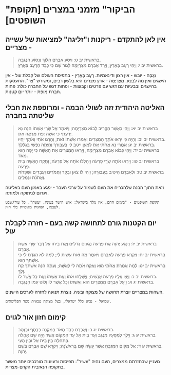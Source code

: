 # "הביקור" מזמני במצרים [תקופת השופטים]

## אין לאן להתקדם - ריקנות ו"זליגה" למציאות של עשייה - מצריים

> בראשית יב ט: וַיִּסַּע אַבְרָם הָלוֹךְ וְנָסוֹעַ הַנֶּגְבָּה.  
> בראשית יב י: וַיְהִי רָעָב בָּאָרֶץ; וַיֵּרֶד אַבְרָם מִצְרַיְמָה לָגוּר שָׁם כִּי כָבֵד הָרָעָב בָּאָרֶץ.  

נֶּגְבָּה - יובש - אין רצון ודינאמיות.
רָעָב בָּאָרֶץ - בתפיסת העולם של קבלת עול - אין הישגים ואין מה לבצע.
מִצְרַיְמָה - ארץ מצרים היא בלשון רבים, ומשורש "צר". התעסקות בהישגים ובבעיות עם דגש עם פרטים וקבוצות - ופחות דגש על החברה כולה: פחות חברת מופת - יותר יום קטנות.

## האליטה היהודית זזה לשולי הבמה - ומרופפת את חבלי שליטתה בחברה

> בראשית יב יא: וַיְהִי כַּאֲשֶׁר הִקְרִיב לָבוֹא מִצְרָיְמָה; וַיֹּאמֶר אֶל שָׂרַי אִשְׁתּוֹ הִנֵּה נָא יָדַעְתִּי כִּי אִשָּׁה יְפַת מַרְאֶה אָתְּ.  
> בראשית יב יב: וְהָיָה כִּי יִרְאוּ אֹתָךְ הַמִּצְרִים וְאָמְרוּ אִשְׁתּוֹ זֹאת; וְהָרְגוּ אֹתִי וְאֹתָךְ יְחַיּוּ.  
> בראשית יב יג: אִמְרִי נָא אֲחֹתִי אָתְּ לְמַעַן יִיטַב לִי בַעֲבוּרֵךְ וְחָיְתָה נַפְשִׁי בִּגְלָלֵךְ.  
> בראשית יב יד: וַיְהִי כְּבוֹא אַבְרָם מִצְרָיְמָה; וַיִּרְאוּ הַמִּצְרִים אֶת הָאִשָּׁה כִּי יָפָה הִוא מְאֹד.  
> בראשית יב טו: וַיִּרְאוּ אֹתָהּ שָׂרֵי פַרְעֹה וַיְהַלְלוּ אֹתָהּ אֶל פַּרְעֹה; וַתֻּקַּח הָאִשָּׁה בֵּית פַּרְעֹה.  
> בראשית יב טז: וּלְאַבְרָם הֵיטִיב בַּעֲבוּרָהּ; וַיְהִי לוֹ צֹאן וּבָקָר וַחֲמֹרִים וַעֲבָדִים וּשְׁפָחֹת וַאֲתֹנֹת וּגְמַלִּים.  

וזאת מתוך הבנה שלהכריח את העם לשמור על ערכי העבר - יפגע באמון העם באליטה ויגרום לניתוקה ולמותה.

```history
תקופת השופטים - "בימים ההם, אין מלך בישראל: איש הישר בעיניו, יעשה". כל עיר/שבט לעצמו, הנהגות מקומיות בלי חזון.
```


## יום הקטנות גורם לתחושה קשה בעם - חזרה לקבלת עול

> בראשית יב יז: וַיְנַגַּע יְהוָה אֶת פַּרְעֹה נְגָעִים גְּדֹלִים וְאֶת בֵּיתוֹ עַל דְּבַר שָׂרַי אֵשֶׁת אַבְרָם.  
> בראשית יב יח: וַיִּקְרָא פַרְעֹה לְאַבְרָם וַיֹּאמֶר מַה זֹּאת עָשִׂיתָ לִּי; לָמָּה לֹא הִגַּדְתָּ לִּי כִּי אִשְׁתְּךָ הִוא.  
> בראשית יב יט: לָמָה אָמַרְתָּ אֲחֹתִי הִוא וָאֶקַּח אֹתָהּ לִי לְאִשָּׁה; וְעַתָּה הִנֵּה אִשְׁתְּךָ קַח וָלֵךְ.  
> בראשית יב כ: וַיְצַו עָלָיו פַּרְעֹה אֲנָשִׁים; וַיְשַׁלְּחוּ אֹתוֹ וְאֶת אִשְׁתּוֹ וְאֶת כָּל אֲשֶׁר לוֹ.  
> בראשית יג א: וַיַּעַל אַבְרָם מִמִּצְרַיִם הוּא וְאִשְׁתּוֹ וְכָל אֲשֶׁר לוֹ וְלוֹט עִמּוֹ הַנֶּגְבָּה.  

השהות במצריים יוצרת תחושה של מצוקה ובעיה.
נוצרת תנועה לחזרה לערכים הישנים.

```history
שמואל - נביא כלל ישראלי, בצל מצוקה צבאית מצד הפלישתים.
```


## קימום חזון אור לגוים

> בראשית יג ב: וְאַבְרָם כָּבֵד מְאֹד בַּמִּקְנֶה בַּכֶּסֶף וּבַזָּהָב.  
> בראשית יג ג: וַיֵּלֶךְ לְמַסָּעָיו מִנֶּגֶב וְעַד בֵּית אֵל עַד הַמָּקוֹם אֲשֶׁר הָיָה שָׁם אָהֳלֹה בַּתְּחִלָּה בֵּין בֵּית אֵל וּבֵין הָעָי.  
> בראשית יג ד: אֶל מְקוֹם הַמִּזְבֵּחַ אֲשֶׁר עָשָׂה שָׁם בָּרִאשֹׁנָה; וַיִּקְרָא שָׁם אַבְרָם בְּשֵׁם יְהוָה.  

מעניין שבחזרתם ממצרים, העם נהיה "עשיר": תפיסות ורעיונות מורכבים יותר מאשר בתקופה הנאיבית הקדם-מצרית.


